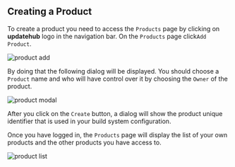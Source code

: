 ## Creating a Product

To create a product you need to access the `Products` page by clicking on **updatehub** logo in the navigation bar. On the `Products` page click`Add Product`.

![product add](/img/Dashboard/addProduct.png)

By doing that the following dialog will be displayed. You should choose a `Product` name and who will have control over it by choosing the `Owner` of the product.

![product modal](/img/Dashboard/modalProduct.png)

After you click on the `Create` button, a dialog will show the product unique identifier that is used in your build system configuration.

Once you have logged in, the `Products` page will display the list of your own products and the other products you have access to.

![product list](/img/Dashboard/productList.png)
